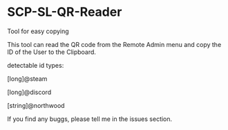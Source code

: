 # SCP-SL-QR-Reader
Tool for easy copying

This tool can read the QR code from the Remote Admin menu and copy the ID of the User to the Clipboard.

detectable id types:


[long]@steam

[long]@discord

[string]@northwood


If you find any buggs, please tell me in the issues section.
